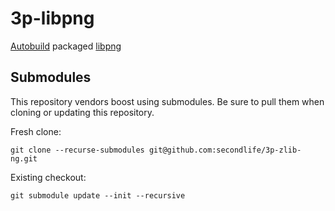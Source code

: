# 3p-libpng

[Autobuild][] packaged [libpng][]

## Submodules

This repository vendors boost using submodules. Be sure to pull them when cloning or updating this repository.

Fresh clone:
```
git clone --recurse-submodules git@github.com:secondlife/3p-zlib-ng.git
```

Existing checkout:
```
git submodule update --init --recursive
```

[Autobuild]: https://wiki.secondlife.com/wiki/Autobuild 
[libpng]: http://www.libpng.org/pub/png/libpng.html 
